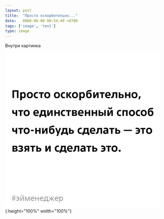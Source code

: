 ```yaml
---
layout: post
title:  "Просто оскорбительно..."
date:   0000-00-00 00:54:40 +0700
tags: ['image', 'test']
type: image
---
```


Внутри картинка

<!--more-->

![Вот так](/images/0000-00-00-hello-sadly.jpg){:height="100%" width="100%"}
